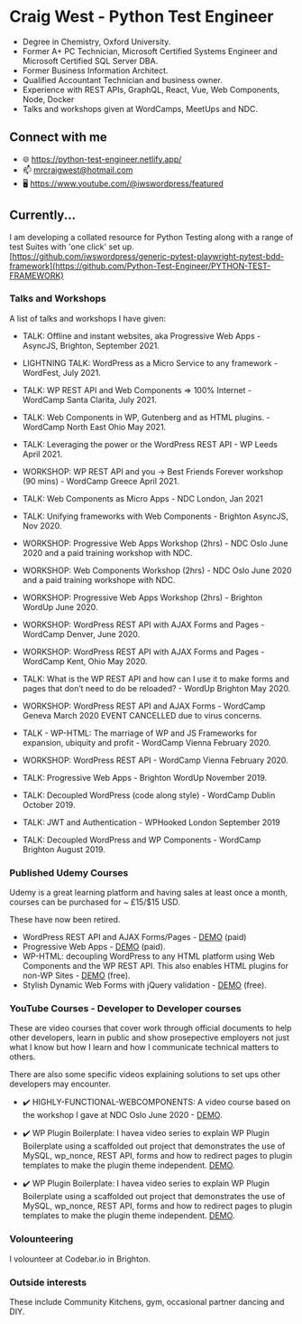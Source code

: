 <!--![TECH](https://images.unsplash.com/photo-1519389950473-47ba0277781c?ixlib=rb-1.2.1&ixid=eyJhcHBfaWQiOjEyMDd9&auto=format&fit=crop&w=1350&q=80)-->
# Craig West - Python Test Engineer

- Degree in Chemistry, Oxford University.
- Former A+ PC Technician, Microsoft Certified Systems Engineer and Microsoft Certified SQL Server DBA.
- Former Business Information Architect.
- Qualified Accountant Technician and business owner.
- Experience with REST APIs, GraphQL, React, Vue, Web Components, Node, Docker
- Talks and workshops given at WordCamps, MeetUps and NDC.

## Connect with me

- 🌐 https://python-test-engineer.netlify.app/
- 📫 mrcraigwest@hotmail.com
- 🖥️ https://www.youtube.com/@iwswordpress/featured

## Currently...

I am developing a collated resource for Python Testing along with a range of test Suites with 'one click' set up. [https://github.com/iwswordpress/generic-pytest-playwright-pytest-bdd-framework](https://github.com/Python-Test-Engineer/PYTHON-TEST-FRAMEWORK)

### Talks and Workshops

A list of talks and workshops I have given:

- TALK: Offline and instant websites, aka Progressive Web Apps - AsyncJS, Brighton, September 2021.

- LIGHTNING TALK: WordPress as a Micro Service to any framework - WordFest, July 2021.

- TALK: WP REST API and Web Components => 100% Internet - WordCamp Santa Clarita, July 2021.

- TALK: Web Components in WP, Gutenberg and as HTML plugins. - WordCamp North East Ohio May 2021.

- TALK: Leveraging the power or the WordPress REST API - WP Leeds April 2021.

- WORKSHOP: WP REST API and you -> Best Friends Forever workshop (90 mins) - WordCamp Greece April 2021.

- TALK: Web Components as Micro Apps - NDC London, Jan 2021

- TALK: Unifying frameworks with Web Components - Brighton AsyncJS, Nov 2020.

- WORKSHOP: Progressive Web Apps Workshop (2hrs) - NDC Oslo June 2020 and a paid training workshop with NDC.

- WORKSHOP: Web Components Workshop (2hrs) - NDC Oslo June 2020 and a paid training workshope with NDC.

- WORKSHOP: Progressive Web Apps Workshop (2hrs) - Brighton WordUp June 2020.

- WORKSHOP: WordPress REST API with AJAX Forms and Pages - WordCamp Denver, June 2020.

- WORKSHOP: WordPress REST API with AJAX Forms and Pages - WordCamp Kent, Ohio May 2020.

- TALK: What is the WP REST API and how can I use it to make forms and pages that don’t need to do be reloaded? - WordUp Brighton May 2020.

- WORKSHOP: WordPress REST API and AJAX Forms - WordCamp Geneva March 2020 EVENT CANCELLED due to virus concerns.

- TALK - WP-HTML: The marriage of WP and JS Frameworks for expansion, ubiquity and profit - WordCamp Vienna February 2020.

- WORKSHOP: WordPress REST API - WordCamp Vienna February 2020.

- TALK: Progressive Web Apps - Brighton WordUp November 2019.

- TALK: Decoupled WordPress (code along style) - WordCamp Dublin October 2019.

- TALK: JWT and Authentication - WPHooked London September 2019

- TALK: Decoupled WordPress and WP Components - WordCamp Brighton August 2019.

### Published Udemy Courses

Udemy is a great learning platform and having sales at least once a month, courses can be purchased for ~ £15/$15 USD.

These have now been retired.

- WordPress REST API and AJAX Forms/Pages - [DEMO](https://www.youtube.com/watch?v=eubhbcGH_Ws&t=6s) (paid)
- Progressive Web Apps - [DEMO](https://www.youtube.com/watch?v=k_lHvNL0gkw) (paid).
- WP-HTML: decoupling WordPress to any HTML platform using Web Components and the WP REST API. This also enables HTML plugins for non-WP Sites - [DEMO](https://www.udemy.com/course/powerful-html-pages-using-wordpress-component-architecture/) (free).
- Stylish Dynamic Web Forms with jQuery validation - [DEMO](https://www.udemy.com/course/ready-to-use-form-validation-templates-with-jquery/) (free).

### YouTube Courses - Developer to Developer courses

These are video courses that cover work through official documents to help other developers, learn in public and show prosepective employers not just what I know but how I learn and how I communicate technical matters to others.

There are also some specific videos explaining solutions to set ups other developers may encounter.

- :heavy_check_mark: HIGHLY-FUNCTIONAL-WEBCOMPONENTS: A video course based on the workshop I gave at NDC Oslo June 2020 - [DEMO](https://www.youtube.com/watch?v=QC-JTqQTv2k&list=PLsszRSbzjyvkQwzrJobroRl7z7MfSlePa_).

- :heavy_check_mark: WP Plugin Boilerplate:  I havea video series to explain WP Plugin Boilerplate using a scaffolded out project that demonstrates the use of MySQL, wp_nonce, REST API, forms and how to redirect pages to plugin templates to make the plugin theme independent. [DEMO](https://www.youtube.com/watch?v=lJ9ktD4JOfs&list=PLsszRSbzjyvn-RQr4dEjrgnTne2HcJKee).
- :heavy_check_mark: WP Plugin Boilerplate:  I havea video series to explain WP Plugin Boilerplate using a scaffolded out project that demonstrates the use of MySQL, wp_nonce, REST API, forms and how to redirect pages to plugin templates to make the plugin theme independent. [DEMO](https://www.youtube.com/watch?v=lJ9ktD4JOfs&list=PLsszRSbzjyvn-RQr4dEjrgnTne2HcJKee).

### Volounteering

I volounteer at Codebar.io in Brighton.

### Outside interests

These include Community Kitchens, gym, occasional partner dancing and DIY.
